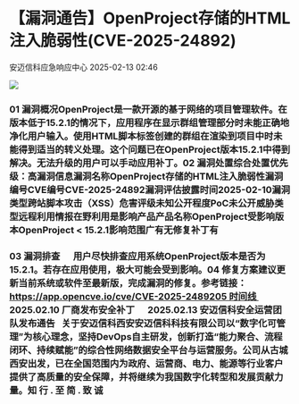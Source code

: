 #  【漏洞通告】OpenProject存储的HTML注入脆弱性(CVE-2025-24892)   
 安迈信科应急响应中心   2025-02-13 02:46  
  
![](https://mmbiz.qpic.cn/mmbiz_png/tdibEPWdubQUgErMslSgzVibGKdSFkWPTbTgu83UTXdNYm7eOxRSmuNmOjUIxdicy73wTLufCMnbs6CAsc3uicJUcg/640?wx_fmt=png "")  
### 01 漏洞概况OpenProject是一款开源的基于网络的项目管理软件。在版本低于15.2.1的情况下，应用程序在显示群组管理部分时未能正确地净化用户输入。使用HTML脚本标签创建的群组在渲染到项目中时未能得到适当的转义处理。这个问题已在OpenProject版本15.2.1中得到解决。无法升级的用户可以手动应用补丁。02 漏洞处置综合处置优先级：高漏洞信息漏洞名称OpenProject存储的HTML注入脆弱性漏洞编号CVE编号CVE-2025-24892‍漏洞评估披露时间2025-02-10漏洞类型跨站脚本攻击（XSS）危害评级未知公开程度PoC未公开威胁类型远程利用情报在野利用是影响产品产品名称OpenProject受影响版本OpenProject < 15.2.1影响范围广有无修复补丁有  
### 03 漏洞排查      用户尽快排查应用系统OpenProject版本是否为15.2.1。若存在应用使用，极大可能会受到影响。04 修复方案建议更新当前系统或软件至最新版，完成漏洞的修复。参考链接：https://app.opencve.io/cve/CVE-2025-2489205 时间线      2025.02.10 厂商发布安全补丁      2025.02.13 安迈信科安全运营团队发布通告   关于安迈信科西安安迈信科科技有限公司以“数字化可管理”为核心理念，坚持DevOps自主研发，创新打造“能力聚合、流程闭环、持续赋能”的综合性网络数据安全平台与运营服务。公司从古城西安出发，已在全国范围内为政府、运营商、电力、能源等行业客户提供了高质量的安全保障，并将继续为我国数字化转型和发展贡献力量。知 行 . 至 简 . 致 诚  
  
  
